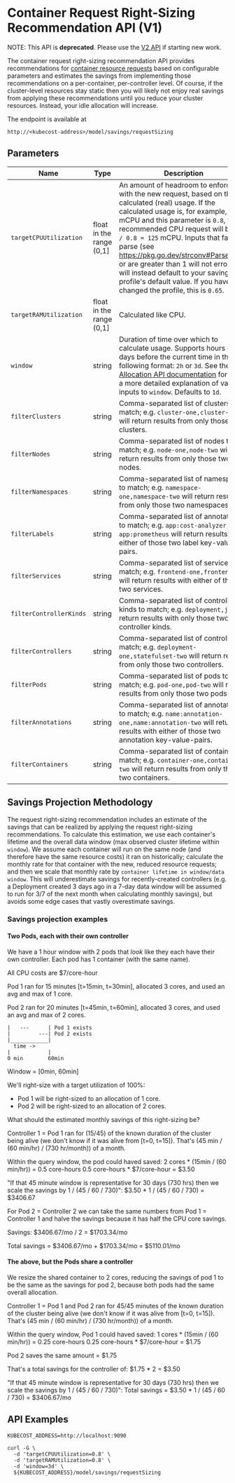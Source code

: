 Container Request Right-Sizing Recommendation API (V1)
==================================

NOTE: This API is **deprecated**. Please use the [V2 API](https://github.com/kubecost/docs/blob/main/api-request-right-sizing-v2.md) if starting new work.

The container request right-sizing recommendation API provides recommendations for
[container resource requests](https://kubernetes.io/docs/concepts/configuration/manage-resources-containers/)
based on configurable parameters and estimates the savings from implementing those recommendations
on a per-container, per-controller level. Of course, if the cluster-level resources stay static then
you will likely not enjoy real savings from applying these recommendations until you reduce
your cluster resources. Instead, your idle allocation will increase.

The endpoint is available at
```
http://<kubecost-address>/model/savings/requestSizing
```

## Parameters


| Name | Type | Description |
|------|------|-------------|
| `targetCPUUtilization` | float in the range (0,1] | An amount of headroom to enforce with the new request, based on the calculated (real) usage. If the calculated usage is, for example, 100 mCPU and this parameter is `0.8`, the recommended CPU request will be `100 / 0.8 = 125` mCPU. Inputs that fail to parse (see https://pkg.go.dev/strconv#ParseFloat) or are greater than 1 will not error; they will instead default to your savings profile's default value. If you have not changed the profile, this is  `0.65`.|
| `targetRAMUtilization` | float in the range (0,1] | Calculated like CPU. |
| `window` | string | Duration of time over which to calculate usage. Supports hours or days before the current time in the following format: `2h` or `3d`. See the [Allocation API documentation](https://github.com/kubecost/docs/blob/main/allocation.md#querying) for more a more detailed explanation of valid inputs to `window`. Defaults to `1d`. |
| `filterClusters` | string | Comma-separated list of clusters to match; e.g. `cluster-one,cluster-two` will return results from only those two clusters. |
| `filterNodes` | string | Comma-separated list of nodes to match; e.g. `node-one,node-two` will return results from only those two nodes. |
| `filterNamespaces` | string | Comma-separated list of namespaces to match; e.g. `namespace-one,namespace-two` will return results from only those two namespaces. |
| `filterLabels` | string | Comma-separated list of annotations to match; e.g. `app:cost-analyzer, app:prometheus` will return results with either of those two label key-value-pairs. |
| `filterServices` | string | Comma-separated list of services to match; e.g. `frontend-one,frontend-two` will return results with either of those two services. |
| `filterControllerKinds` | string | Comma-separated list of controller kinds to match; e.g. `deployment,job` will return results with only those two controller kinds. |
| `filterControllers` | string | Comma-separated list of controllers to match; e.g. `deployment-one,statefulset-two` will return results from only those two controllers. |
| `filterPods` | string | Comma-separated list of pods to match; e.g. `pod-one,pod-two` will return results from only those two pods. |
| `filterAnnotations` | string | Comma-separated list of annotations to match; e.g. `name:annotation-one,name:annotation-two` will return results with either of those two annotation key-value-pairs. |
| `filterContainers` | string | Comma-separated list of containers to match; e.g. `container-one,container-two` will return results from only those two containers. |


## Savings Projection Methodology

The request right-sizing recommendation includes an estimate of the savings that
can be realized by applying the request right-sizing recommendations. To
calculate this estimation, we use each container's lifetime and the overall data
window (max observed cluster lifetime within `window`). We assume each container
will run on the same node (and therefore have the same resource costs) it ran on
historically; calculate the monthly rate for that container with the new,
reduced resource requests; and then we scale that monthly rate by `container
lifetime in window/data window`. This will underestimate savings for
recently-created controllers (e.g. a Deployment created 3 days ago in a 7-day
data window will be assumed to run for 3/7 of the next month when calculating
monthly savings), but avoids some edge cases that vastly overestimate savings.

### Savings projection examples

#### Two Pods, each with their own controller

We have a 1 hour window with 2 pods that _look_ like they each have
their own controller. Each pod has 1 container (with the same name).

All CPU costs are $7/core-hour

Pod 1 ran for 15 minutes [t=15min, t=30min], allocated 3 cores, and
used an avg and max of 1 core.

Pod 2 ran for 20 minutes [t=45min, t=60min], allocated 3 cores, and
used an avg and max of 2 cores.

```
|   ---      | Pod 1 exists
|         ---| Pod 2 exists
|____________|
  time ->
|            |
0 min        60min
```

Window = [0min, 60min]

We'll right-size with a target utilization of 100%:
- Pod 1 will be right-sized to an allocation of 1 core.
- Pod 2 will be right-sized to an allocation of 2 cores.

What should the estimated monthly savings of this right-sizing be?

Controller 1 = Pod 1 ran for (15/45) of the known duration of the
cluster being alive (we don't know if it was alive from [t=0, t=15]).
That's (45 min / (60 min/hr) / (730 hr/month)) of a month.

Within the query window, the pod could haved saved:
2 cores * (15min / (60 min/hr)) = 0.5 core-hours
0.5 core-hours * $7/core-hour = $3.50

"If that 45 minute window is representative for 30 days (730 hrs)
then we scale the savings by 1 / (45 / 60 / 730)":
$3.50 * 1 / (45 / 60 / 730) = $3406.67

For Pod 2 = Controller 2 we can take the same numbers from Pod 1 =
Controller 1 and halve the savings because it has half the CPU core
savings.

Savings: $3406.67/mo / 2 = $1703.34/mo

Total savings = $3406.67/mo + $1703.34/mo = $5110.01/mo

#### The above, but the Pods share a controller

We resize the shared container to 2 cores, reducing the savings of
pod 1 to be the same as the savings for pod 2, because both pods had
the same overall allocation.

Controller 1 = Pod 1 and Pod 2 ran for 45/45 minutes of the known
duration of the cluster being alive (we don't know if it was alive
from [t=0, t=15]).
That's (45 min / (60 min/hr) / (730 hr/month)) of a month.

Within the query window, Pod 1 could haved saved:
1 cores * (15min / (60 min/hr)) = 0.25 core-hours
0.25 core-hours * $7/core-hour = $1.75

Pod 2 saves the same amount = $1.75

That's a total savings for the controller of:
$1.75 * 2 = $3.50

"If that 45 minute window is representative for 30 days (730 hrs)
then we scale the savings by 1 / (45 / 60 / 730)":
Total savings = $3.50 * 1 / (45 / 60 / 730) = $3406.67/mo

## API Examples

```
KUBECOST_ADDRESS=http://localhost:9090

curl -G \
  -d 'targetCPUUtilization=0.8' \
  -d 'targetRAMUtilization=0.8' \
  -d 'window=3d' \
  ${KUBECOST_ADDRESS}/model/savings/requestSizing
```




